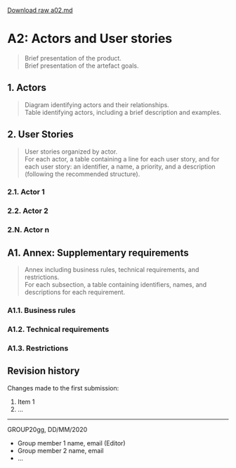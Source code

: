 [Download raw a02.md](uploads/adc164bc577c2d60dc71928eae3c9b55/a02.md)

# A2: Actors and User stories

> Brief presentation of the product.  
> Brief presentation of the artefact goals.

## 1. Actors

> Diagram identifying actors and their relationships.  
> Table identifying actors, including a brief description and examples.

## 2. User Stories

> User stories organized by actor.  
> For each actor, a table containing a line for each user story, and for each user story: an identifier, a name, a priority, and a description (following the recommended structure).

### 2.1. Actor 1

### 2.2. Actor 2

### 2.N. Actor n

## A1. Annex: Supplementary requirements

> Annex including business rules, technical requirements, and restrictions.  
> For each subsection, a table containing identifiers, names, and descriptions for each requirement.

### A1.1. Business rules

### A1.2. Technical requirements

### A1.3. Restrictions

## Revision history

Changes made to the first submission:
1. Item 1
1. ...

***
GROUP20gg, DD/MM/2020

* Group member 1 name, email (Editor)
* Group member 2 name, email
* ...
